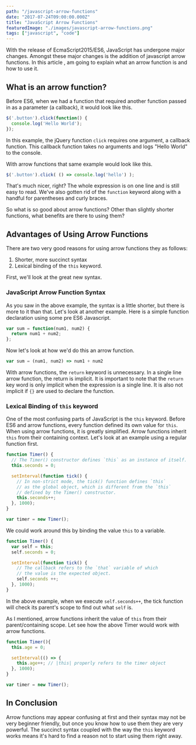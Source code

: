 ```yaml
---
path: "/javascript-arrow-functions"
date: "2017-07-24T09:00:00.000Z"
title: "JavaScript Arrow Functions"
featuredImage: "./images/javascript-arrow-functions.png"
tags: ["javascript", "code"]
---
```


With the release of EcmaScript2015/ES6, JavaScript has undergone major changes. Amongst these major changes is the addition of javascript arrow functions. In this article , am going to explain what an arrow function is and how to use it.

## What is an arrow function?

Before ES6, when we had a function that required another function passed in as a parameter (a callback), it would look like this.

```javascript
$('.button').click(function() {
  console.log('Hello World');
});
```

In this example, the jQuery function `click` requires one argument, a callback function. This callback function takes no arguments and logs "Hello World" to the console.

With arrow functions that same example would look like this.

```javascript
$('.button').click( () => console.log('hello') );
```

That's much nicer, right? The whole expression is on one line and is still easy to read. We've also gotten rid of the `function` keyword along with a handful for parentheses and curly braces.

So what is so good about arrow functions? Other than slightly shorter functions, what benefits are there to using them?

## Advantages of Using Arrow Functions

There are two very good reasons for using arrow functions they as follows:

1. Shorter, more succinct syntax
2. Lexical binding of the `this` keyword.

First, we'll look at the great new syntax.

### JavaScript Arrow Function Syntax

As you saw in the above example, the syntax is a little shorter, but there is more to it than that. Let's look at another example. Here is a simple function declaration using some pre ES6 Javascript.

```javascript
var sum = function(num1, num2) {
  return num1 + num2;
};
```

Now let's look at how we'd do this an arrow function.

```javascript
var sum = (num1, num2) => num1 + num2
```

With arrow functions, the `return` keyword is unnecessary. In a single line arrow function, the return is implicit. It is important to note that the `return` key word is only implicit when the expression is a single line. It is also not implicit if `{}` are used to declare the function.

### Lexical Binding of `this` keyword

One of the most confusing parts of JavaScript is the `this` keyword. Before ES6 and arrow functions, every function defined its own value for `this`. When using arrow functions, it is greatly simplified. Arrow functions inherit `this` from their containing context. Let's look at an example using a regular function first.

```javascript
function Timer() {
  // The Timer() constructor defines `this` as an instance of itself.
  this.seconds = 0;

  setInterval(function tick() {
    // In non-strict mode, the tick() function defines `this`
    // as the global object, which is different from the `this`
    // defined by the Timer() constructor.
    this.seconds++;
  }, 1000);
}

var timer = new Timer();
```

We could work around this by binding the value `this` to a variable.

```javascript
function Timer() {
  var self = this;
  self.seconds = 0;

  setInterval(function tick() {
    // The callback refers to the `that` variable of which
    // the value is the expected object.
    self.seconds ++;
  }, 1000);
}
```

In the above example, when we execute `self.seconds++`, the tick function will check its parent's scope to find out what `self` is.

As I mentioned, arrow functions inherit the value of `this` from their parent/containing scope. Let see how the above Timer would work with arrow functions.

```javascript
function Timer(){
  this.age = 0;

  setInterval(() => {
    this.age++; // |this| properly refers to the timer object
  }, 1000);
}

var timer = new Timer();
```

## In Conclusion

Arrow functions may appear confusing at first and their syntax may not be very beginner friendly, but once you know how to use them they are very powerful. The succinct syntax coupled with the way the `this` keyword works means it's hard to find a reason not to start using them right away.
